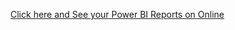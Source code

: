 [Click here and See your Power BI Reports on Online](https://app.powerbi.com/reportEmbed?reportId=b4e04fdb-4b20-4171-83e5-9969287aac42&autoAuth=true&ctid=91e8010b-d4bc-42f6-bb9c-c86e12686f27)

